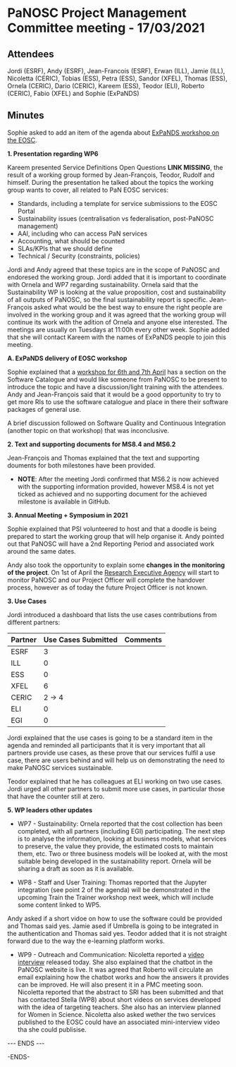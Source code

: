 PaNOSC Project Management Committee meeting - 17/03/2021 
========================================================


Attendees
-------
Jordi (ESRF), Andy (ESRF), Jean-Francois (ESRF), Erwan (ILL), Jamie (ILL), Nicoletta (CERIC), Tobias (ESS), Petra (ESS), Sandor (XFEL), Thomas (ESS), Ornela (CERIC), Dario (CERIC), Kareem (ESS), Teodor (ELI), Roberto (CERIC), Fabio (XFEL) and Sophie (ExPaNDS)


Minutes
-------	

Sophie asked to add an item of the agenda about [ExPaNDS workshop on the EOSC](https://indico.desy.de/event/29297/).

**1. Presentation regarding WP6**

Kareem presented Service Definitions Open Questions **LINK MISSING**, the result of a working group formed by Jean-François, Teodor, Rudolf and himself. During the presentation he talked about the topics the working group wants to cover, all related to PaN EOSC services:
* Standards, including a template for service submissions to the EOSC Portal
* Sustainability issues (centralisation vs federalisation, post-PaNOSC management)
* AAI, including who can access PaN services
* Accounting, what should be counted
* SLAs/KPIs that we should define
* Technical / Security (constraints, policies)

Jordi and Andy agreed that these topics are in the scope of PaNOSC and endoresed the working group. Jordi added that it is important to coordinate with Ornela and WP7 regarding sustainability. Ornela said that the Sustainability WP is looking at the value proposition, cost and sustainability of all outputs of PaNOSC, so the final sustainability report is specific. Jean-François asked what would be the best way to ensure the right people are involved in the working group and it was agreed that the working group will continue its work with the adition of Ornela and anyone else interested. The meetings are usually on Tuesdays at 11:00h every other week. Sophie added that she will contact Kareem with the names of ExPaNDS people to join this meeting.

**A. ExPaNDS delivery of EOSC workshop**

Sophie explained that a [workshop for 6th and 7th April](https://indico.desy.de/event/29297/) has a section on the Software Catalogue and would like someone from PaNOSC to be present to introduce the topic and have a discussion/light training with the attendees.  Andy and Jean-François said that it would be a good opportunity to try to get more RIs to use the software catalogue and place in there their software packages of general use.

A brief discussion followed on Software Quality and Continuous Integration (another topic on that workshop) that was inconclusive.


**2. Text and supporting documents for MS8.4 and MS6.2**

Jean-François and Thomas explained that the text and supporting douments for both milestones have been provided.

* **NOTE**: After the meeting Jordi confirmed that MS6.2 is now achieved with the supporting information provided, however MS8.4 is not yet ticked as achieved and no supporting document for the achieved milestone is available in GitHub.


**3. Annual Meeting + Symposium in 2021**

Sophie explained that PSI volunteered to host and that a doodle is being prepared to start the working group that will help organise it. Andy pointed out that PaNOSC will have a 2nd Reporting Period and associated work around the same dates.


Andy also took the opportunity to explain some **changes in the monitoring of the project**. On 1st of April the [Research Executive Agency](https://ec.europa.eu/info/departments/research-executive-agency_en) will start to monitor PaNOSC and our Project Officer will complete the handover process, however as of today the future Project Officer is not known.

**3. Use Cases**

Jordi introduced a dashboard that lists the use cases contributions from different partners:

| Partner | Use Cases Submitted | Comments |
| ------- | ------------------- | -------- |
| ESRF  |  3  |   |
| ILL   |  0  |   |
| ESS   |  0  |   |
| XFEL  |  6  |   |
| CERIC |  2 -> 4  |   |
| ELI   |  0  |   |
| EGI   |  0  |   | 

Jordi explained that the use cases is going to be a standard item in the agenda and reminded all participants that it is very important that all partners provide use cases, as these prove that our services fulfil a use case, there are users behind and will help us on demonstrating the need to make PaNOSC services sustainable.

Teodor explained that he has colleagues at ELI working on two use cases. Jordi urged all other partners to submit more use cases, in particular those that have the counter still at zero.


**5. WP leaders other updates**

* WP7 - Sustainability: Ornela reported that the cost collection has been completed, with all partners (including EGI) participating. The next step is to analyse the information, looking at business models, what services to preserve, the value they provide, the estimated costs to maintain them, etc. Two or three business models will be looked at, with the most suitable being developed in the sustainability report. Ornela will be sharing a draft as soon as it is available.

* WP8 - Staff and User Training: Thomas reported that the Jupyter integration (see point 2 of the agenda)  will be demonstrated in the upcoming Train the Trainer workshop next week, which will include some content linked to WP5.

Andy asked if a short vidoe on how to use the software could be provided and Thomas said yes. 
Jamie ased if Umbrella is going to be integrated in the authentication and Thomas said yes. Teodor added that it is not straight forward due to the way the e-learning platform works.

* WP9 - Outreach and Communication: Nicoletta reported a [video interview]( https://bit.ly/McStasScript-for-x-ray-telescope-simulations) released today.
She also explained that the chatbot in the PaNOSC website is live. It was agreed that Roberto will circulate an email explaining how the chatbot works and how the answers it provides can be improved. He will also present it in a PMC meeting soon. Nicoletta reported that the abstract to SRI has been submitted and that has contacted Stella (WP8) about short videos on services developed with the idea of targeting teachers. She also has an interview planned for Women in Science. Nicoletta also asked wether the two services published to the EOSC could have an associated mini-interview video tha she could publisise.

--- ENDS ---

-ENDS-

